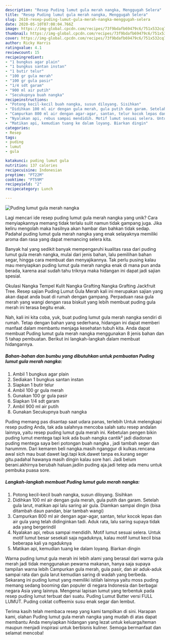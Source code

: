 ```yaml
---
description: "Resep Puding lumut gula merah nangka, Menggugah Selera"
title: "Resep Puding lumut gula merah nangka, Menggugah Selera"
slug: 2618-resep-puding-lumut-gula-merah-nangka-menggugah-selera
date: 2020-05-10T07:08:04.766Z
image: https://img-global.cpcdn.com/recipes/73f9bdafb69479c6/751x532cq70/puding-lumut-gula-merah-nangka-foto-resep-utama.jpg
thumbnail: https://img-global.cpcdn.com/recipes/73f9bdafb69479c6/751x532cq70/puding-lumut-gula-merah-nangka-foto-resep-utama.jpg
cover: https://img-global.cpcdn.com/recipes/73f9bdafb69479c6/751x532cq70/puding-lumut-gula-merah-nangka-foto-resep-utama.jpg
author: Ricky Harris
ratingvalue: 4.1
reviewcount: 15
recipeingredient:
- "1 bungkus agar plain"
- "1 bungkus santan instan"
- "1 butir telur"
- "100 gr gula merah"
- "100 gr gula pasir"
- "1/4 sdt garam"
- "900 ml air putih"
- "Secukupnya buah nangka"
recipeinstructions:
- "Potong kecil-kecil buah nangka, susun diloyang. Sisihkan"
- "Didihkan 100 ml air dengan gula merah, gula putih dan garam. Setelah gula larut, matikan api lalu saring air gula. Diamkan sampai dingin (bisa ditambah daun pandan, biar tambah wangi)"
- "Campurkan 800 ml air dengan agar-agar, santan, telur kocok lepas dan air gula yang telah didinginkan tadi. Aduk rata, lalu saring supaya tidak ada yang bergerindil"
- "Nyalakan api, rebus sampai mendidih. Motif lumut sesuai selera. Untuk motif lumut besar sesekali saja ngaduknya, kalau motif lumut kecil bisa beberapa kali ya ngaduknya"
- "Matikan api, kemudian tuang ke dalam loyang. Biarkan dingin"
categories:
- Resep
tags:
- puding
- lumut
- gula

katakunci: puding lumut gula 
nutrition: 137 calories
recipecuisine: Indonesian
preptime: "PT22M"
cooktime: "PT59M"
recipeyield: "2"
recipecategory: Lunch

---
```



![Puding lumut gula merah nangka](https://img-global.cpcdn.com/recipes/73f9bdafb69479c6/751x532cq70/puding-lumut-gula-merah-nangka-foto-resep-utama.jpg)

Lagi mencari ide resep puding lumut gula merah nangka yang unik? Cara menyiapkannya memang tidak terlalu sulit namun tidak gampang juga. Jika keliru mengolah maka hasilnya akan hambar dan bahkan tidak sedap. Padahal puding lumut gula merah nangka yang enak selayaknya memiliki aroma dan rasa yang dapat memancing selera kita.

Banyak hal yang sedikit banyak mempengaruhi kualitas rasa dari puding lumut gula merah nangka, mulai dari jenis bahan, lalu pemilihan bahan segar, hingga cara membuat dan menyajikannya. Tak perlu pusing kalau mau menyiapkan puding lumut gula merah nangka enak di mana pun anda berada, karena asal sudah tahu triknya maka hidangan ini dapat jadi sajian spesial.

Okulasi Nangka Tempel Kulit Nangka Grafting Nangka Grafting Jackfruit Tree. Resep sajian Puding Lumut Gula Merah kali ini merupakan sajian yang akan dapat anda buat di rumah dengan gampang. Perpaduan rasa gula merah yang wangi dengan rasa biskuit yang lebih membuat puding gula merah ini terasa begitu enak.


Nah, kali ini kita coba, yuk, buat puding lumut gula merah nangka sendiri di rumah. Tetap dengan bahan yang sederhana, hidangan ini dapat memberi manfaat dalam membantu menjaga kesehatan tubuh kita. Anda dapat membuat Puding lumut gula merah nangka menggunakan 8 jenis bahan dan 5 tahap pembuatan. Berikut ini langkah-langkah dalam membuat hidangannya.

<!--inarticleads1-->

##### Bahan-bahan dan bumbu yang dibutuhkan untuk pembuatan Puding lumut gula merah nangka:

1. Ambil 1 bungkus agar plain
1. Sediakan 1 bungkus santan instan
1. Siapkan 1 butir telur
1. Ambil 100 gr gula merah
1. Gunakan 100 gr gula pasir
1. Siapkan 1/4 sdt garam
1. Ambil 900 ml air putih
1. Gunakan Secukupnya buah nangka


Puding memang pas disantap saat udara panas, terlebih Untuk melengkapi resep puding Anda, tak ada salahnya mencoba salah satu resep andalan lainnya, yaitu resep puding lumut gula merah ini. Kebetulan pengen bikin puding lumut mentega tapi kok ada buah nangka cantik² jadi diadonan puding mentega saya beri potongan buah nangka , jadi tambah seger dan harummm. Dari kemaren beli nangka.masih nganggur di kulkas.rencana awal sich mau buat dawet lagi.tapi kok.dawet tanpa es.kurang seger gitu.padahal hawanya masih dingin kalau sore hari. Jadi belum berani.akhirnya berubah haluan.jadiin puding aja.jadi tetep ada menu untuk pembuka puasa sore. 

<!--inarticleads2-->

##### Langkah-langkah membuat Puding lumut gula merah nangka:

1. Potong kecil-kecil buah nangka, susun diloyang. Sisihkan
1. Didihkan 100 ml air dengan gula merah, gula putih dan garam. Setelah gula larut, matikan api lalu saring air gula. Diamkan sampai dingin (bisa ditambah daun pandan, biar tambah wangi)
1. Campurkan 800 ml air dengan agar-agar, santan, telur kocok lepas dan air gula yang telah didinginkan tadi. Aduk rata, lalu saring supaya tidak ada yang bergerindil
1. Nyalakan api, rebus sampai mendidih. Motif lumut sesuai selera. Untuk motif lumut besar sesekali saja ngaduknya, kalau motif lumut kecil bisa beberapa kali ya ngaduknya
1. Matikan api, kemudian tuang ke dalam loyang. Biarkan dingin


Warna puding lumut gula merah ini lebih alami yang berasal dari warna gula merah jadi tidak menggunakan pewarna makanan, hanya saja supaya tampilan warna lebih Campurkan gula merah, gula pasir, dan air aduk-aduk sampai rata dan gula larut kemudian saring di wadah yang berbeda. Sekarang ini puding lumut yang memiliki istilah lainnya yaitu moss puding memang sedang booming dan populer di negara Indonesia dan berbagai negara Asia yang lainnya. Mengenai lapisan lumut yang terbentuk pada resep puding lumut terbuat dari suatu. Puding Lumut Butter versi FULL LUMUT. Puding coklat coffeemix susu enak segar dan lembut. 

Terima kasih telah membaca resep yang kami tampilkan di sini. Harapan kami, olahan Puding lumut gula merah nangka yang mudah di atas dapat membantu Anda menyiapkan hidangan yang lezat untuk keluarga/teman maupun menjadi inspirasi untuk berbisnis kuliner. Semoga bermanfaat dan selamat mencoba!

